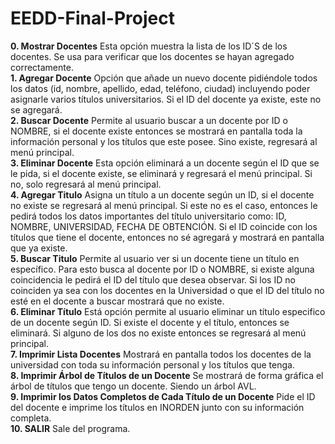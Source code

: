 # EEDD-Final-Project
**0. Mostrar Docentes**
Esta opción muestra la lista de los ID´S de los docentes. Se usa para verificar que los 
docentes se hayan agregado correctamente.  
**1. Agregar Docente**
Opción que añade un nuevo docente pidiéndole todos los datos (id, nombre, apellido, 
edad, teléfono, ciudad) incluyendo poder asignarle varios títulos universitarios. Si el ID del 
docente ya existe, este no se agregará.  
**2. Buscar Docente**
Permite al usuario buscar a un docente por ID o NOMBRE, si el docente existe 
entonces se mostrará en pantalla toda la información personal y los títulos que este posee.
Sino existe, regresará al menú principal.  
**3. Eliminar Docente**
Esta opción eliminará a un docente según el ID que se le pida, si el docente existe, se 
eliminará y regresará el menú principal. Si no, solo regresará al menú principal.  
**4. Agregar Titulo**
Asigna un título a un docente según un ID, si el docente no existe se regresará al 
menú principal. Si este no es el caso, entonces le pedirá todos los datos importantes del título 
universitario como: ID, NOMBRE, UNIVERSIDAD, FECHA DE OBTENCIÓN. Si el ID 
coincide con los títulos que tiene el docente, entonces no sé agregará y mostrará en pantalla 
que ya existe.  
**5. Buscar Titulo**
Permite al usuario ver si un docente tiene un título en específico. Para esto busca al 
docente por ID o NOMBRE, si existe alguna coincidencia le pedirá el ID del título que desea observar. Si los ID no coinciden ya sea con los docentes en la Universidad o que el ID del 
título no esté en el docente a buscar mostrará que no existe.  
**6. Eliminar Título**
Está opción permite al usuario eliminar un título especifico de un docente según ID. 
Si existe el docente y el título, entonces se eliminará. Si alguno de los dos no existe entonces 
se regresará al menú principal.  
**7. Imprimir Lista Docentes**
Mostrará en pantalla todos los docentes de la universidad con toda su información 
personal y los títulos que tenga.  
**8. Imprimir Árbol de Títulos de un Docente**
Se mostrará de forma gráfica el árbol de títulos que tengo un docente. Siendo un árbol 
AVL.  
**9. Imprimir los Datos Completos de Cada Título de un Docente**
Pide el ID del docente e imprime los títulos en INORDEN junto con su información 
completa.  
**10. SALIR**
Sale del programa.